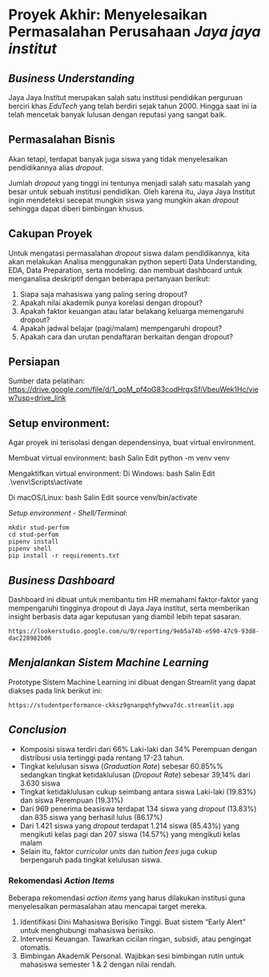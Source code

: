 # Proyek Akhir: Menyelesaikan Permasalahan Perusahaan *Jaya jaya institut*

## ***Business Understanding***

Jaya Jaya Institut merupakan salah satu institusi pendidikan perguruan berciri khas *EduTech* yang telah berdiri sejak tahun 2000. Hingga saat ini ia telah mencetak banyak lulusan dengan reputasi yang sangat baik. 


## **Permasalahan Bisnis**

Akan tetapi, terdapat banyak juga siswa yang tidak menyelesaikan pendidikannya alias *dropout*.

Jumlah *dropout* yang tinggi ini tentunya menjadi salah satu masalah yang besar untuk sebuah institusi pendidikan. Oleh karena itu, Jaya Jaya Institut ingin mendeteksi secepat mungkin siswa yang mungkin akan *dropout* sehingga dapat diberi bimbingan khusus.


## **Cakupan Proyek**

Untuk mengatasi permasalahan *dropout* siswa dalam pendidikannya, kita akan melakukan Analisa menggunakan python seperti Data Understanding, EDA, Data Preparation, serta modeling. dan membuat dashboard untuk menganalisa deskriptif dengan beberapa pertanyaan berikut:
1. Siapa saja mahasiswa yang paling sering dropout?
2. Apakah nilai akademik punya korelasi dengan dropout?
3. Apakah faktor keuangan atau latar belakang keluarga memengaruhi dropout?
4. Apakah jadwal belajar (pagi/malam) mempengaruhi dropout?
5. Apakah cara dan urutan pendaftaran berkaitan dengan dropout?


## **Persiapan**

Sumber data pelatihan: 
https://drive.google.com/file/d/1_qoM_pf4oG83codHrgxSfiVbeuWek1Hc/view?usp=drive_link

## Setup environment:
Agar proyek ini terisolasi dengan dependensinya, buat virtual environment.

Membuat virtual environment:
bash
Salin
Edit
python -m venv venv

Mengaktifkan virtual environment:
Di Windows:
bash
Salin
Edit
.\venv\Scripts\activate

Di macOS/Linux:
bash
Salin
Edit
source venv/bin/activate

*Setup environment - Shell/Terminal*:
```
mkdir stud-perfom
cd stud-perfom
pipenv install
pipenv shell
pip install -r requirements.txt
```

## ***Business Dashboard***

Dashboard ini dibuat untuk membantu tim HR memahami faktor-faktor yang mempengaruhi tingginya dropout di Jaya Jaya institut, serta memberikan insight berbasis data agar keputusan yang diambil lebih tepat sasaran.

```
https://lookerstudio.google.com/u/0/reporting/9eb5a74b-e590-47c9-93d8-dac228982b06
```

## ***Menjalankan Sistem Machine Learning***
Prototype Sistem Machine Learning ini dibuat dengan Streamlit yang dapat diakses pada link berikut ini:

```
https://studentperformance-ckksz9gnanpqhfyhwva7dc.streamlit.app
```

## ***Conclusion***

- Komposisi siswa terdiri dari 66% Laki-laki dan 34% Perempuan dengan distribusi usia tertinggi pada rentang 17-23 tahun.
- Tingkat kelulusan siswa (*Graduation Rate*) sebesar 60.85%% sedangkan tingkat ketidaklulusan (*Dropout Rate*) sebesar 39,14% dari 3.630 siswa
- Tingkat ketidaklulusan cukup seimbang antara siswa Laki-laki (19.83%) dan siswa Perempuan (19.31%)
- Dari 969 penerima beasiswa terdapat 134 siswa yang *dropout* (13.83%) dan 835 siswa yang berhasil lulus (86.17%)
- Dari 1.421 siswa yang *dropout* terdapat 1.214 siswa (85.43%) yang mengikuti kelas pagi dan 207 siswa (14.57%) yang mengikuti kelas malam
- Selain itu, faktor *curricular units* dan *tuition fees* juga cukup berpengaruh pada tingkat kelulusan siswa.


### **Rekomendasi *Action Items***

Beberapa rekomendasi *action items* yang harus dilakukan institusi guna menyelesaikan permasalahan atau mencapai target mereka.
1. Identifikasi Dini Mahasiswa Berisiko Tinggi. Buat sistem “Early Alert” untuk menghubungi mahasiswa berisiko.
2. Intervensi Keuangan. Tawarkan cicilan ringan, subsidi, atau pengingat otomatis.
3. Bimbingan Akademik Personal. Wajibkan sesi bimbingan rutin untuk mahasiswa semester 1 & 2 dengan nilai rendah.
